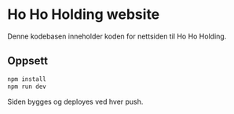 # Ho Ho Holding website

Denne kodebasen inneholder koden for nettsiden til Ho Ho Holding.

## Oppsett

```bash
npm install
npm run dev
```

Siden bygges og deployes ved hver push.
